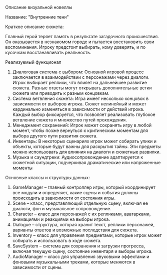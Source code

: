 Описание визуальной новеллы

Название: "Внутренние тени"

Краткое описание сюжета:

Главный герой теряет память в результате загадочного происшествия. Он оказывается в незнакомом городе и пытается восстановить свои воспоминания. Игроку предстоит выбирать, кому доверять, и по кусочкам восстанавливать реальность.

Реализуемый функционал
1. Диалоговая система с выбором:
Основной игровой процесс заключается в взаимодействии с персонажами через диалоги. Игрок выбирает реплики, что влияет на дальнейшее развитие сюжета.
Разные ответы могут открывать дополнительные ветки сюжета или приводить к разным концовкам.
2. Система ветвления сюжета:
Игра имеет несколько концовок в зависимости от выборов игрока. Сюжет нелинейный и может кардинально изменяться в зависимости от действий игрока.
Каждый выбор фиксируется, что позволяет реализовать глубокое ветвление сюжета и множество путей прохождения.
3. Менеджмент сохранений:
Игрок может сохранять игру в любой момент, чтобы позже вернуться к критическим моментам для выбора другого пути развития сюжета.
4. Инвентарь:
В некоторых сценариях игрок может собирать улики и объекты, которые будут важны для раскрытия тайны.
Эти предметы можно использовать для влияния на диалоги и сюжетные развилки.
5. Музыка и саундтреки:
Аудиосопровождение адаптируется к сюжетной ситуации, подчеркивая драматические или напряженные моменты

Основные классы и структуры данных:
1. GameManager – главный контроллер игры, который координирует все модули и определяет, какие сцены и события должны происходить в зависимости от состояния игры.
2. Scene – класс, представляющий отдельную сцену, включая ее диалоги, фон и музыкальное сопровождение.
3. Character – класс для персонажей с их репликами, аватарками, анимациями и реакциями на выборы игрока.
4. Dialogue – структура, которая хранит текст, реплики персонажей, варианты ответов и возможные последствия для сюжета.
5. Inventory – класс для управления предметами, которые игрок может собирать и использовать в ходе сюжета.
6. SaveSystem – система для сохранения и загрузки прогресса, включая текущую сцену, состояние инвентаря и выборы игрока.
7. AudioManager – класс для управления звуковыми эффектами и фоновыми музыкальными треками, которые меняются в зависимости от сцены.
